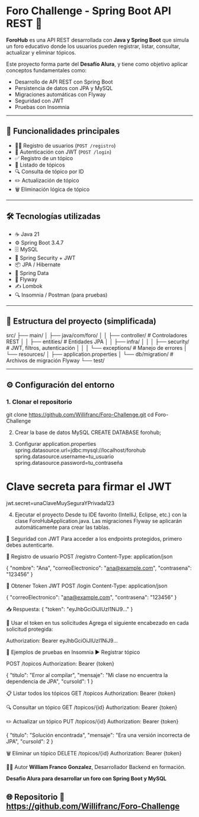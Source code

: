 # Foro Challenge - Spring Boot API REST 💬

**ForoHub** es una API REST desarrollada con **Java y Spring Boot** que simula un foro educativo donde los usuarios pueden registrar, listar, consultar, actualizar y eliminar tópicos.

Este proyecto forma parte del **Desafío Alura**, y tiene como objetivo aplicar conceptos fundamentales como:

- Desarrollo de API REST con Spring Boot
- Persistencia de datos con JPA y MySQL
- Migraciones automáticas con Flyway
- Seguridad con JWT
- Pruebas con Insomnia

---
## 🚀 Funcionalidades principales

- 🧑‍💻 Registro de usuarios (`POST /registro`)
- 🔐 Autenticación con JWT (`POST /login`)
- ✅ Registro de un tópico
- 📄 Listado de tópicos
- 🔍 Consulta de tópico por ID
- ✏️ Actualización de tópico
- 🗑️ Eliminación lógica de tópico

---
## 🛠️ Tecnologías utilizadas

- ☕ Java 21
- ⚙️ Spring Boot 3.4.7
- 🗄️ MySQL
- 🧩 Spring Security + JWT
- 📦 JPA / Hibernate
- 🧬 Spring Data
- 🦋 Flyway
- ✍️ Lombok
- 🔍 Insomnia / Postman (para pruebas)

---
## 🧩 Estructura del proyecto (simplificada)

src/
├── main/
│ ├── java/com/foro/
│ │ ├── controller/ # Controladores REST
│ │ ├── entities/ # Entidades JPA
│ │ ├── infra/
│ │ │ ├── security/ # JWT, filtros, autenticación
│ │ │ └── exceptions/ # Manejo de errores
│ └── resources/
│ ├── application.properties
│ └── db/migration/ # Archivos de migración Flyway
└── test/

---
## ⚙️ Configuración del entorno

### 1. Clonar el repositorio
git clone https://github.com/Willifranc/Foro-Challenge.git
cd Foro-Challenge

2. Crear la base de datos MySQL
CREATE DATABASE forohub;

3. Configurar application.properties
spring.datasource.url=jdbc:mysql://localhost/forohub
spring.datasource.username=tu_usuario
spring.datasource.password=tu_contraseña
# Clave secreta para firmar el JWT
jwt.secret=unaClaveMuySeguraYPrivada123

4. Ejecutar el proyecto
Desde tu IDE favorito (IntelliJ, Eclipse, etc.) con la clase ForoHubApplication.java.
Las migraciones Flyway se aplicarán automáticamente para crear las tablas.

🔐 Seguridad con JWT
Para acceder a los endpoints protegidos, primero debes autenticarte.

🧑 Registro de usuario
POST /registro
Content-Type: application/json

{
  "nombre": "Ana",
  "correoElectronico": "ana@example.com",
  "contrasena": "123456"
}

🔐 Obtener Token JWT
POST /login
Content-Type: application/json

{
  "correoElectronico": "ana@example.com",
  "contrasena": "123456"
}

📥 Respuesta:
{
  "token": "eyJhbGciOiJIUzI1NiJ9..."
}

📌 Usar el token en tus solicitudes
Agrega el siguiente encabezado en cada solicitud protegida:

Authorization: Bearer eyJhbGciOiJIUzI1NiJ9...

🧪 Ejemplos de pruebas en Insomnia
▶️ Registrar tópico

POST /topicos
Authorization: Bearer {token}

{
  "titulo": "Error al compilar",
  "mensaje": "Mi clase no encuentra la dependencia de JPA",
  "cursoId": 1
}

📋 Listar todos los tópicos
GET /topicos
Authorization: Bearer {token}

🔍 Consultar un tópico
GET /topicos/{id}
Authorization: Bearer {token}

✏️ Actualizar un tópico
PUT /topicos/{id}
Authorization: Bearer {token}

{
  "titulo": "Solución encontrada",
  "mensaje": "Era una versión incorrecta de JPA",
  "cursoId": 2
}

🗑️ Eliminar un tópico
DELETE /topicos/{id}
Authorization: Bearer {token}

👩‍💻 Autor
**William Franco Gonzalez**, Desarrollador Backend en formación.

**Desafio Alura para desarrollar un foro con Spring Boot y MySQL**

🌐 Repositorio
🔗 https://github.com/Willifranc/Foro-Challenge
---

